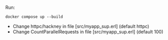 
Run:
```
docker compose up --build
```

- Change httpc/hackney in file [src/myapp_sup.erl] (default httpc)
- Change CountParallelRequests in file [src/myapp_sup.erl] (default 100)